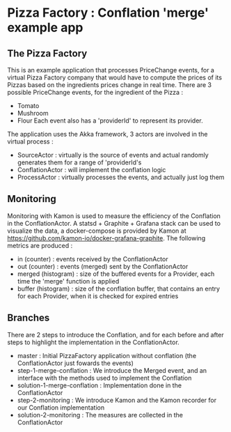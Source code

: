 # Pizza Factory : Conflation 'merge' example app

## The Pizza Factory

This is an example application that processes PriceChange events, for a virtual Pizza Factory company that would have to compute the prices of its Pizzas based on the ingredients prices change in real time.
There are 3 possible PriceChange events, for the ingredient of the Pizza :
 - Tomato
 - Mushroom
 - Flour
Each event also has a 'providerId' to represent its provider.

The application uses the Akka framework, 3 actors are involved in the virtual process :
 - SourceActor : virtually is the source of events and actual randomly generates them for a range of 'providerId's
 - ConflationActor : will implement the conflation logic
 - ProcessActor : virtually processes the events, and actually just log them
 
## Monitoring

Monitoring with Kamon is used to measure the efficiency of the Conflation in the ConflationActor.
A statsd + Graphite + Grafana stack can be used to visualize the data, a docker-compose is provided by Kamon at https://github.com/kamon-io/docker-grafana-graphite.
The following metrics are produced :
 - in (counter) : events received by the ConflationActor
 - out (counter) : events (merged) sent by the ConflationActor
 - merged (histogram) : size of the buffered events for a Provider, each time the 'merge' function is applied
 - buffer (histogram) : size of the conflation buffer, that contains an entry for each Provider, when it is checked for expired entries
 
## Branches

There are 2 steps to introduce the Conflation, and for each before and after steps to highlight the implementation in the ConflationActor.
 - master : Initial PizzaFactory application without conflation (the ConflationActor just fowards the events)
 - step-1-merge-conflation : We introduce the Merged event, and an interface with the methods used to implement the Conflation
 - solution-1-merge-conflation : Implementation done in the ConflationActor
 - step-2-monitoring : We introduce Kamon and the Kamon recorder for our Conflation implementation
 - solution-2-monitoring : The measures are collected in the ConflationActor
